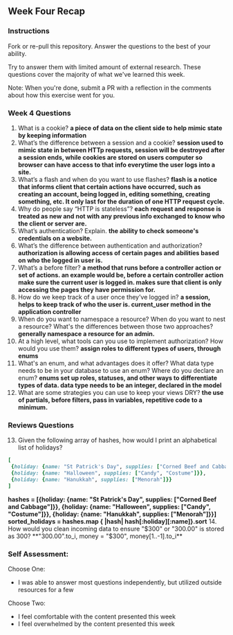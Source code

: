 ## Week Four Recap
### Instructions
Fork or re-pull this repository. Answer the questions to the best of your ability.

Try to answer them with limited amount of external research. These questions cover the majority of what we've learned this week.

Note: When you're done, submit a PR with a reflection in the comments about how this exercise went for you.

### Week 4 Questions

1. What is a cookie? **a piece of data on the client side to help mimic state by keeping information**
2. What’s the difference between a session and a cookie? **session used to mimic state in between HTTp requests, session will be destroyed after a session ends, while cookies are stored on users computer so browser can have access to that info everytime the user logs into a site.**
3. What’s a flash and when do you want to use flashes? **flash is a notice that informs client that certain actions have occurred, such as creating an account, being logged in, editing something, creating something, etc. It only last for the duration of one HTTP request cycle.**
4. Why do people say “HTTP is stateless”? **each request and response is treated as new and not with any previous info exchanged to know who the client or server are.**
5. What’s authentication? Explain. **the ability to check someone's credentials on a website.**
6. What’s the difference between authentication and authorization? **authorization is allowing access of certain pages and abilities based on who the logged in user is.**
7. What’s a before filter? **a method that runs before a controller action or set of actions. an example would be, before a certain controller action make sure the current user is logged in. makes sure that client is only accessing the pages they have permission for.**
8. How do we keep track of a user once they’ve logged in? **a session, helps to keep track of who the user is. current_user method in the application controller**
9. When do you want to namespace a resource? When do you want to nest a resource? What's the differences between those two approaches? **generally namespace a resource for an admin.**
10. At a high level, what tools can you use to implement authorization? How would you use them? **assign roles to different types of users, through enums**
11. What's an enum, and what advantages does it offer? What data type needs to be in your database to use an enum? Where do you declare an enum? **enums set up roles, statuses, and other ways to differentiate types of data. data type needs to be an integer, declared in the model**
12. What are some strategies you can use to keep your views DRY? **the use of partials, before filters, pass in variables, repetitive code to a minimum.**


### Reviews Questions
13. Given the following array of hashes, how would I print an alphabetical list of holidays?
```ruby
[
 {holiday: {name: "St Patrick's Day", supplies: ["Corned Beef and Cabbage"]}},
 {holiday: {name: "Halloween", supplies: ["Candy", "Costume"]}},
 {holiday: {name: "Hanukkah", supplies: ["Menorah"]}}
]
```  
**hashes = [{holiday: {name: "St Patrick's Day", supplies: ["Corned Beef and Cabbage"]}},
{holiday: {name: "Halloween", supplies: ["Candy", "Costume"]}},
{holiday: {name: "Hanukkah", supplies: ["Menorah"]}}]
sorted_holidays = hashes.map { |hash| hash[:holiday][:name]}.sort**
14. How would you clean incoming data to ensure "$300" or "300.00" is stored as 300?
**"300.00".to_i, money = "$300", money[1..-1].to_i**


### Self Assessment:
Choose One:
* I was able to answer most questions independently, but utilized outside resources for a few

Choose Two:
* I feel comfortable with the content presented this week
* I feel overwhelmed by the content presented this week
